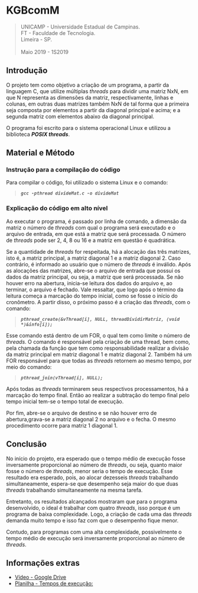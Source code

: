 # KGBcomM

>UNICAMP - Universidade Estadual de Campinas.<br>
>FT - Faculdade de Tecnologia.<br>
>Limeira - SP.
><br><br>
>Maio 2019 - 1S2019


## Introdução
O projeto tem como objetivo a criação de um programa, a partir da linguagem C, que utilize múltiplas _threads_ para dividir uma matriz NxN, em que N representa as dimensões da matriz, respectivamente, linhas e colunas, em outras duas matrizes também NxN de tal forma que a primeira seja composta por elementos a partir da diagonal principal e acima; e a segunda matriz com elementos abaixo da diagonal principal.

O programa foi escrito para o sistema operacional Linux e utilizou a biblioteca **_POSIX threads_**.

## Material e Método

### Instrução para a compilação do código
   Para compilar o código, foi utilizado o sistema Linux e o comando: 
   > **_`gcc -pthread divideMat.c -o divideMat`_**

### Explicação do código em alto nível
 Ao executar o programa, é passado por linha de comando, a dimensão da matriz o número de _threads_ com qual o programa será executado e o arquivo de entrada, em que está a matriz que será processada. O número de _threads_ pode ser 2, 4, 8 ou 16 e a matriz em questão é quadrática.
 
 Se a quantidade de _threads_ for respeitada, há a alocação das três matrizes, isto é, a matriz principal, a matriz diagonal 1 e a matriz diagonal 2. Caso contrário, é informado ao usuário que o número de _threads_ é inválido. Após as alocações das matrizes, abre-se o arquivo de entrada que possui os dados da matriz principal, ou seja, a matriz que será processada. Se não houver erro na abertura, inicia-se leitura dos dados do arquivo e, ao terminar, o arquivo é fechado. Vale ressaltar, que logo após o término da leitura começa a marcação do tempo inicial, como se fosse o início do cronômetro. A partir disso, o próximo passo é a criação das _threads_, com o comando:

 > **_`pthread_create(&vThread[i], NULL, threadDividirMatriz, (void *)&info[i]);`_**

 Esse comando está dentro de um FOR, o qual tem como limite o número de _threads_. O comando é responsável pela criação de uma thread, bem como, pela chamada da função que tem como responsabilidade realizar a divisão da matriz principal em matriz diagonal 1 e matriz diagonal 2. Também há um FOR responsável para que todas as _threads_ retornem ao mesmo tempo, por meio do comando:

  > **_`pthread_join(vThread[i], NULL);`_**

 Após todas as _threads_ terminarem seus respectivos processamentos, há a marcação do tempo final. Então ao realizar a subtração do tempo final pelo tempo inicial tem-se o tempo total de execução.
 
 Por fim, abre-se o arquivo de destino e se não houver erro de abertura,grava-se a matriz diagonal 2 no arquivo e o fecha. O mesmo procedimento ocorre para matriz 1 diagonal 1.

## Conclusão
 No início do projeto, era esperado que o tempo médio de execução fosse inversamente proporcional ao número de _threads_, ou seja, quanto maior fosse o número de _threads_, menor seria o tempo de execução. Esse resultado era esperado, pois, ao alocar dezesseis _threads_ trabalhando simultaneamente, espera-se que desempenho seja maior do que duas _threads_ trabalhando simultaneamente na mesma tarefa.

 Entretanto, os resultados alcançados mostraram que para o programa desenvolvido, o ideal é trabalhar com quatro _threads_, isso porque é um programa de baixa complexidade. Logo, a criação de cada uma das _threads_ demanda muito tempo e isso faz com que o desempenho fique menor.

 Contudo, para programas com uma alta complexidade, possivelmente o tempo médio de execução será inversamente proporcional ao número de _threads_.


## Informações extras 
* [Vídeo - Google Drive](https://drive.google.com/file/d/1cuCApIXgdM9TFokg3PJjr4exgj-A61-Z/view)
* [Planilha - Tempos de execução:](https://docs.google.com/spreadsheets/d/1U43o1vI2ausUwkoF3c3XVV9LwzetEEIeB6wiBzNzLHA/edit#gid=2025868260)

